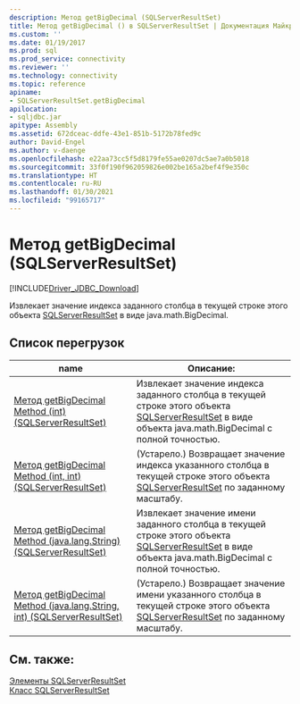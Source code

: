 ```yaml
---
description: Метод getBigDecimal (SQLServerResultSet)
title: Метод getBigDecimal () в SQLServerResultSet | Документация Майкрософт
ms.custom: ''
ms.date: 01/19/2017
ms.prod: sql
ms.prod_service: connectivity
ms.reviewer: ''
ms.technology: connectivity
ms.topic: reference
apiname:
- SQLServerResultSet.getBigDecimal
apilocation:
- sqljdbc.jar
apitype: Assembly
ms.assetid: 672dceac-ddfe-43e1-851b-5172b78fed9c
author: David-Engel
ms.author: v-daenge
ms.openlocfilehash: e22aa73cc5f5d8179fe55ae0207dc5ae7a0b5018
ms.sourcegitcommit: 33f0f190f962059826e002be165a2bef4f9e350c
ms.translationtype: HT
ms.contentlocale: ru-RU
ms.lasthandoff: 01/30/2021
ms.locfileid: "99165717"
---
```

# <a name="getbigdecimal-method-sqlserverresultset"></a>Метод getBigDecimal (SQLServerResultSet)
[!INCLUDE[Driver_JDBC_Download](../../../includes/driver_jdbc_download.md)]

  Извлекает значение индекса заданного столбца в текущей строке этого объекта [SQLServerResultSet](../../../connect/jdbc/reference/sqlserverresultset-class.md) в виде java.math.BigDecimal.  
  
## <a name="overload-list"></a>Список перегрузок  
  
|name|Описание:|  
|----------|-----------------|  
|[Метод getBigDecimal Method (int) (SQLServerResultSet)](../../../connect/jdbc/reference/getbigdecimal-method-int-sqlserverresultset.md)|Извлекает значение индекса заданного столбца в текущей строке этого объекта [SQLServerResultSet](../../../connect/jdbc/reference/sqlserverresultset-class.md) в виде объекта java.math.BigDecimal с полной точностью.|  
|[Метод getBigDecimal Method (int, int) (SQLServerResultSet)](../../../connect/jdbc/reference/getbigdecimal-method-int-int-sqlserverresultset.md)|(Устарело.) Возвращает значение индекса указанного столбца в текущей строке этого объекта [SQLServerResultSet](../../../connect/jdbc/reference/sqlserverresultset-class.md) по заданному масштабу.|  
|[Метод getBigDecimal Method (java.lang.String) (SQLServerResultSet)](../../../connect/jdbc/reference/getbigdecimal-method-java-lang-string-sqlserverresultset.md)|Извлекает значение имени заданного столбца в текущей строке этого объекта [SQLServerResultSet](../../../connect/jdbc/reference/sqlserverresultset-class.md) в виде объекта java.math.BigDecimal с полной точностью.|  
|[Метод getBigDecimal Method (java.lang.String, int) (SQLServerResultSet)](../../../connect/jdbc/reference/getbigdecimal-method-java-lang-string-int-sqlserverresultset.md)|(Устарело.) Возвращает значение имени указанного столбца в текущей строке этого объекта [SQLServerResultSet](../../../connect/jdbc/reference/sqlserverresultset-class.md) по заданному масштабу.|  
  
## <a name="see-also"></a>См. также:  
 [Элементы SQLServerResultSet](../../../connect/jdbc/reference/sqlserverresultset-members.md)   
 [Класс SQLServerResultSet](../../../connect/jdbc/reference/sqlserverresultset-class.md)  
  
  
